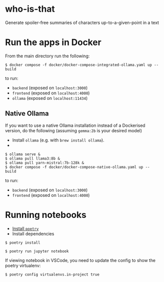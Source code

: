 # who-is-that

Generate spoiler-free summaries of characters up-to-a-given-point in a text


# Run the apps in Docker

From the main directory run the following:

```shell
$ docker compose -f docker/docker-compose-integrated-ollama.yaml up --build
```

to run:

- `backend` (exposed on `localhost:3000`)
- `frontend` (exposed on `localhost:4000`)
- `ollama` (exposed on `localhost:11434`)

## Native Ollama

If you want to use a native Ollama installation instead of a Dockerised version, do the following (assuming `gemma:2b` is your desired model)

- Install `ollama` (e.g. with `brew install ollama`).
-

```shell
$ ollama serve &
$ ollama pull llama3:8b & 
$ ollama pull yarn-mistral:7b-128k & 
$ docker compose -f docker/docker-compose-native-ollama.yaml up --build
```

to run:

- `backend` (exposed on `localhost:3000`)
- `frontend` (exposed on `localhost:4000`)

# Running notebooks

- [Install `poetry`](https://python-poetry.org/docs/#installation)
- Install dependencies

```shell
$ poetry install
```

```shell
$ poetry run jupyter notebook
```

If viewing notebook in VSCode, you need to update the config to show the poetry virtualenv:

```shell
$ poetry config virtualenvs.in-project true
```
